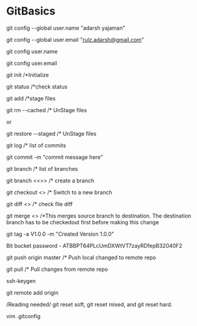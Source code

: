 # GitBasics

git config --global user.name "adarsh yajaman"

git config --global user.email "rulz.adarsh@gmail.com"

git config user.name

git config user.email

git init  /*Initialize 

git status /*check status

git add <fileName> /*stage files

git rm --cached <fileName> /* UnStage files

or

git restore --staged <filename> /* UnStage files

git log /* list of commits

git commit -m "commit message here" 

git branch /* list of branches

git branch <<<branchName>>> /* create a branch

git checkout <<branchName>> /* Switch to a new branch

git diff <<fileName>> /* check file diff

git merge <<sourceBranchName>> /*This merges source branch to destination. The destination branch has to be checkedout first before making this change

git tag -a V1.0.0 -m "Created Version 1.0.0"


Bit bucket password - ATBBPT64PLcUmDXWtVT7zayRDfepB32040F2

git push origin master /* Push local changed to remote repo

git pull /* Pull changes from remote repo

ssh-keygen

git remote add origin <remote repo URL>

/Reading needed/
git reset soft, git reset mixed, and git reset hard.  

vim .gitconfig
